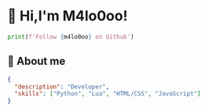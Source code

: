 # 👋 Hi,I'm M4lo0oo!

```python
print(f'Follow {m4lo0oo} on Github')
```

## 🚀 About me

```json
{
  "description": "Developer",
  "skills": ["Python", "Lua", "HTML/CSS", "JavaScript"]
}
```
